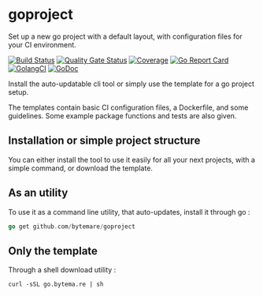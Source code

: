 # goproject
Set up a new go project with a default layout, with configuration files for your CI environment.

[![Build Status](https://travis-ci.com/bytemare/goproject.svg?branch=master)](https://travis-ci.com/bytemare/goproject)
[![Quality Gate Status](https://sonarcloud.io/api/project_badges/measure?project=goproject&metric=alert_status)](https://sonarcloud.io/dashboard?id=goproject)
[![Coverage](https://sonarcloud.io/api/project_badges/measure?project=goproject&metric=coverage)](https://sonarcloud.io/dashboard?id=goproject)
[![Go Report Card](https://goreportcard.com/badge/github.com/bytemare/goproject)](https://goreportcard.com/report/github.com/bytemare/goproject)
[![GolangCI](https://golangci.com/badges/github.com/bytemare/goproject.svg)](https://golangci.com/r/github.com/bytemare/goproject)
[![GoDoc](https://godoc.org/github.com/bytemare/goproject?status.svg)](https://godoc.org/github.com/bytemare/goproject)

Install the auto-updatable cli tool or simply use the template for a go project setup.

The templates contain basic CI configuration files, a Dockerfile, and some guidelines. Some example package functions and tests are also given.

## Installation or simple project structure

You can either install the tool to use it easily for all your next projects, with a simple command, or download the template.

## As an utility

To use it as a command line utility, that auto-updates, install it through go :

``` Go
go get github.com/bytemare/goproject
```

## Only the template

Through a shell download utility :

```shell
curl -sSL go.bytema.re | sh
```
